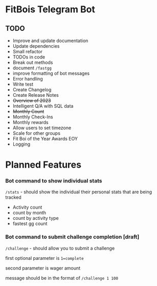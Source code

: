# FitBois Telegram Bot

## TODO
* Improve and update documentation
* Update dependencies
* Small refactor
* TODOs in code
* Break out methods 
* document `/fastgg`
* improve formatting of bot messages
* Error handling
* Write test
* Create Changelog
* Create Release Notes
* ~~Overview of 2023~~
* Intelligent Q/A with SQL data 
* ~~Monthly Count~~
* Monthly Check-Ins
* Monthly rewards
* Allow users to set timezone
* Scale for other groups
* Fit Boi of the Year Awards EOY
* Logging

# Planned Features

### Bot command to show individual stats

`/stats` - should show the individual their personal stats that are being tracked

* Activity count
* count by month
* count by activity type
* fastest gg count

### Bot command to submit challenge completion [draft]

`/challenge` - should allow you to submit a challenge

first optional parameter is `1=complete`

second parameter is wager amount 

message should be in the format of `/challenge 1 100`
